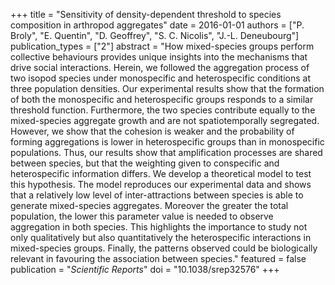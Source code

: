 +++
title = "Sensitivity of density-dependent threshold to species composition in arthropod aggregates"
date = 2016-01-01
authors = ["P. Broly", "E. Quentin", "D. Geoffrey", "S. C. Nicolis", "J.-L. Deneubourg"]
publication_types = ["2"]
abstract = "How mixed-species groups perform collective behaviours provides unique insights into the mechanisms that drive social interactions. Herein, we followed the aggregation process of two isopod species under monospecific and heterospecific conditions at three population densities. Our experimental results show that the formation of both the monospecific and heterospecific groups responds to a similar threshold function. Furthermore, the two species contribute equally to the mixed-species aggregate growth and are not spatiotemporally segregated. However, we show that the cohesion is weaker and the probability of forming aggregations is lower in heterospecific groups than in monospecific populations. Thus, our results show that amplification processes are shared between species, but that the weighting given to conspecific and heterospecific information differs. We develop a theoretical model to test this hypothesis. The model reproduces our experimental data and shows that a relatively low level of inter-attractions between species is able to generate mixed-species aggregates. Moreover the greater the total population, the lower this parameter value is needed to observe aggregation in both species. This highlights the importance to study not only qualitatively but also quantitatively the heterospecific interactions in mixed-species groups. Finally, the patterns observed could be biologically relevant in favouring the association between species."
featured = false
publication = "*Scientific Reports*"
doi = "10.1038/srep32576"
+++

